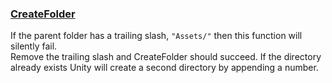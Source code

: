 ### [CreateFolder](https://docs.unity3d.com/ScriptReference/AssetDatabase.CreateFolder.html)
If the parent folder has a trailing slash, `"Assets/"` then this function will silently fail.  
Remove the trailing slash and CreateFolder should succeed. If the directory already exists Unity will create a second directory by appending a number.